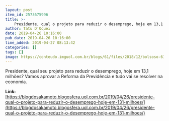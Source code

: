 ```yaml
---
layout: post
item_id: 2573675996
title: >-
    Presidente, qual o projeto para reduzir o desemprego, hoje em 13,1 milhões?
author: Tatu D'Oquei
date: 2019-04-26 10:16:00
pub_date: 2019-04-26 10:16:00
time_added: 2019-04-27 08:13:42
categories: []
tags: []
image: https://conteudo.imguol.com.br/blogs/61/files/2018/12/bolsoso-615x300.jpg
---
```


Presidente, qual seu projeto para reduzir o desemprego, hoje em 13,1 milhões? Vamos aprovar a Reforma da Previdência e tudo vai se resolver na economia.

**Link:** [https://blogdosakamoto.blogosfera.uol.com.br/2019/04/26/presidente-qual-o-projeto-para-reduzir-o-desemprego-hoje-em-131-milhoes/](https://blogdosakamoto.blogosfera.uol.com.br/2019/04/26/presidente-qual-o-projeto-para-reduzir-o-desemprego-hoje-em-131-milhoes/)

